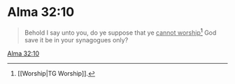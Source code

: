 # Alma 32:10

> Behold I say unto you, do ye suppose that ye <u>cannot worship</u>[^a] God save it be in your synagogues only?

[Alma 32:10](https://www.churchofjesuschrist.org/study/scriptures/bofm/alma/32?lang=eng&id=p10#p10)


[^a]: [[Worship|TG Worship]].  
